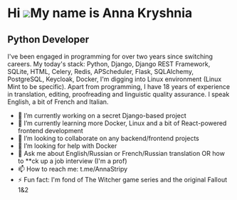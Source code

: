 Hi ![](https://user-images.githubusercontent.com/18350557/176309783-0785949b-9127-417c-8b55-ab5a4333674e.gif)My name is Anna Kryshnia
=====================================================================================================================================

Python Developer
----------------

I've been engaged in programming for over two years since switching careers. My today's stack: Python, Django, Django REST Framework, SQLite, HTML, Celery, Redis, APScheduler, Flask, SQLAlchemy, PostgreSQL, Keycloak, Docker, I'm digging into Linux environment (Linux Mint to be specific). Apart from programming, I have 18 years of experience in translation, editing, proofreading and linguistic quality assurance. I speak English, a bit of French and Italian.


- 🔭 I’m currently working on a secret Django-based project
- 🌱 I’m currently learning more Docker, Linux and a bit of React-powered frontend development
- 👯 I’m looking to collaborate on any backend/frontend projects
- 🤔 I’m looking for help with Docker
- 💬 Ask me about English/Russian or French/Russian translation OR how to **ck up a job interview (I'm a prof)
- 📫 How to reach me: t.me/AnnaStripy 
- ⚡ Fun fact: I'm fond of The Witcher game series and the original Fallout 1&2
